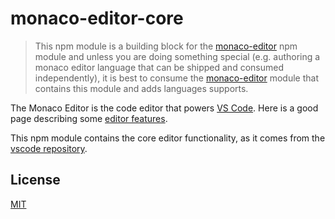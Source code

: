 # monaco-editor-core

> This npm module is a building block for the
> [monaco-editor](https://www.npmjs.com/package/monaco-editor) npm module and
> unless you are doing something special (e.g. authoring a monaco editor
> language that can be shipped and consumed independently), it is best to
> consume the [monaco-editor](https://www.npmjs.com/package/monaco-editor)
> module that contains this module and adds languages supports.

The Monaco Editor is the code editor that powers
[VS Code](https://github.com/microsoft/vscode). Here is a good page describing
some
[editor features](https://code.visualstudio.com/docs/editor/editingevolved).

This npm module contains the core editor functionality, as it comes from the
[vscode repository](https://github.com/microsoft/vscode).

## License

[MIT](https://github.com/microsoft/vscode/blob/main/LICENSE.txt)
